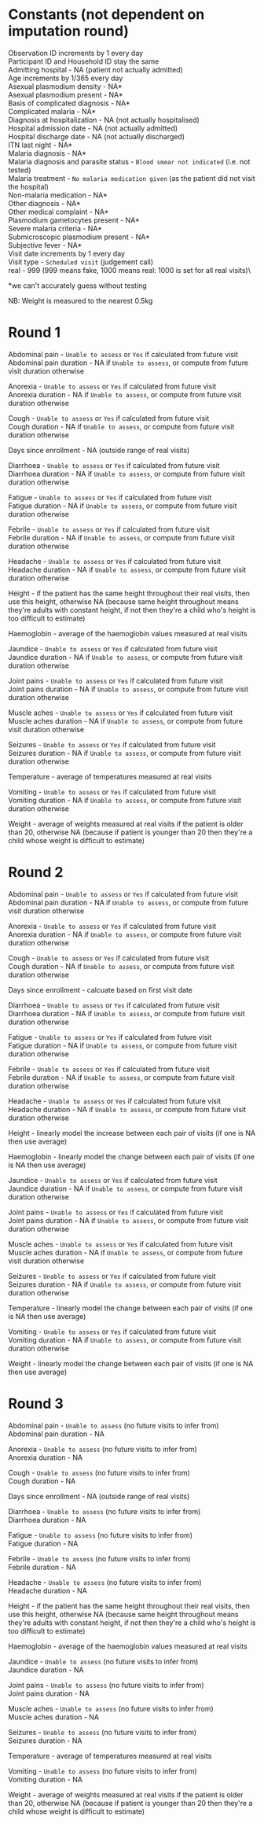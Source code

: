 # Constants (not dependent on imputation round)

Observation ID increments by 1 every day\
Participant ID and Household ID stay the same\
Admitting hospital - NA (patient not actually admitted)\
Age increments by 1/365 every day\
Asexual plasmodium density - NA*\
Asexual plasmodium present - NA*\
Basis of complicated diagnosis - NA*\
Complicated malaria - NA*\
Diagnosis at hospitalization - NA (not actually hospitalised)\
Hospital admission date - NA (not actually admitted)\
Hospital discharge date - NA (not actually discharged)\
ITN last night - NA*\
Malaria diagnosis - NA*\
Malaria diagnosis and parasite status - `Blood smear not indicated` (i.e. not tested)\
Malaria treatment - `No malaria medication given` (as the patient did not visit the hospital)\
Non-malaria medication - NA*\
Other diagnosis - NA*\
Other medical complaint - NA*\
Plasmodium gametocytes present - NA*\
Severe malaria criteria - NA*\
Submicroscopic plasmodium present - NA*\
Subjective fever - NA*\
Visit date increments by 1 every day\
Visit type - `Scheduled visit` (judgement call)\
real - 999 (999 means fake, 1000 means real: 1000 is set for all real visits)\

*we can't accurately guess without testing

NB: Weight is measured to the nearest 0.5kg

# Round 1

Abdominal pain - `Unable to assess` or `Yes` if calculated from future visit\
Abdominal pain duration - NA if `Unable to assess`, or compute from future visit duration otherwise

Anorexia - `Unable to assess` or `Yes` if calculated from future visit\
Anorexia duration - NA if `Unable to assess`, or compute from future visit duration otherwise

Cough - `Unable to assess` or `Yes` if calculated from future visit\
Cough duration - NA if `Unable to assess`, or compute from future visit duration otherwise

Days since enrollment - NA (outside range of real visits)

Diarrhoea - `Unable to assess` or `Yes` if calculated from future visit\
Diarrhoea duration - NA if `Unable to assess`, or compute from future visit duration otherwise

Fatigue - `Unable to assess` or `Yes` if calculated from future visit\
Fatigue duration - NA if `Unable to assess`, or compute from future visit duration otherwise

Febrile - `Unable to assess` or `Yes` if calculated from future visit\
Febrile duration - NA if `Unable to assess`, or compute from future visit duration otherwise

Headache - `Unable to assess` or `Yes` if calculated from future visit\
Headache duration - NA if `Unable to assess`, or compute from future visit duration otherwise

Height - if the patient has the same height throughout their real visits, then use this height, otherwise NA (because same height throughout means they're adults with constant height, if not then they're a child who's height is too difficult to estimate)

Haemoglobin - average of the haemoglobin values measured at real visits

Jaundice - `Unable to assess` or `Yes` if calculated from future visit\
Jaundice duration - NA if `Unable to assess`, or compute from future visit duration otherwise

Joint pains - `Unable to assess` or `Yes` if calculated from future visit\
Joint pains duration - NA if `Unable to assess`, or compute from future visit duration otherwise

Muscle aches - `Unable to assess` or `Yes` if calculated from future visit\
Muscle aches duration - NA if `Unable to assess`, or compute from future visit duration otherwise

Seizures - `Unable to assess` or `Yes` if calculated from future visit\
Seizures duration - NA if `Unable to assess`, or compute from future visit duration otherwise

Temperature - average of temperatures measured at real visits

Vomiting - `Unable to assess` or `Yes` if calculated from future visit\
Vomiting duration - NA if `Unable to assess`, or compute from future visit duration otherwise

Weight - average of weights measured at real visits if the patient is older than 20, otherwise NA (because if patient is younger than 20 then they're a child whose weight is difficult to estimate)

# Round 2

Abdominal pain - `Unable to assess` or `Yes` if calculated from future visit\
Abdominal pain duration - NA if `Unable to assess`, or compute from future visit duration otherwise

Anorexia - `Unable to assess` or `Yes` if calculated from future visit\
Anorexia duration - NA if `Unable to assess`, or compute from future visit duration otherwise

Cough - `Unable to assess` or `Yes` if calculated from future visit\
Cough duration - NA if `Unable to assess`, or compute from future visit duration otherwise

Days since enrollment - calcuate based on first visit date

Diarrhoea - `Unable to assess` or `Yes` if calculated from future visit\
Diarrhoea duration - NA if `Unable to assess`, or compute from future visit duration otherwise

Fatigue - `Unable to assess` or `Yes` if calculated from future visit\
Fatigue duration - NA if `Unable to assess`, or compute from future visit duration otherwise

Febrile - `Unable to assess` or `Yes` if calculated from future visit\
Febrile duration - NA if `Unable to assess`, or compute from future visit duration otherwise

Headache - `Unable to assess` or `Yes` if calculated from future visit\
Headache duration - NA if `Unable to assess`, or compute from future visit duration otherwise

Height - linearly model the increase between each pair of visits (if one is NA then use average)

Haemoglobin - linearly model the change between each pair of visits (if one is NA then use average)

Jaundice - `Unable to assess` or `Yes` if calculated from future visit\
Jaundice duration - NA if `Unable to assess`, or compute from future visit duration otherwise

Joint pains - `Unable to assess` or `Yes` if calculated from future visit\
Joint pains duration - NA if `Unable to assess`, or compute from future visit duration otherwise

Muscle aches - `Unable to assess` or `Yes` if calculated from future visit\
Muscle aches duration - NA if `Unable to assess`, or compute from future visit duration otherwise

Seizures - `Unable to assess` or `Yes` if calculated from future visit\
Seizures duration - NA if `Unable to assess`, or compute from future visit duration otherwise

Temperature - linearly model the change between each pair of visits (if one is NA then use average)

Vomiting - `Unable to assess` or `Yes` if calculated from future visit\
Vomiting duration - NA if `Unable to assess`, or compute from future visit duration otherwise

Weight - linearly model the change between each pair of visits (if one is NA then use average)

# Round 3

Abdominal pain - `Unable to assess` (no future visits to infer from)\
Abdominal pain duration - NA

Anorexia - `Unable to assess` (no future visits to infer from)\
Anorexia duration - NA

Cough - `Unable to assess` (no future visits to infer from)\
Cough duration - NA

Days since enrollment - NA (outside range of real visits)

Diarrhoea - `Unable to assess` (no future visits to infer from)\
Diarrhoea duration - NA

Fatigue - `Unable to assess` (no future visits to infer from)\
Fatigue duration - NA

Febrile - `Unable to assess` (no future visits to infer from)\
Febrile duration - NA

Headache - `Unable to assess` (no future visits to infer from)\
Headache duration - NA

Height - if the patient has the same height throughout their real visits, then use this height, otherwise NA (because same height throughout means they're adults with constant height, if not then they're a child who's height is too difficult to estimate)

Haemoglobin - average of the haemoglobin values measured at real visits

Jaundice - `Unable to assess` (no future visits to infer from)\
Jaundice duration - NA

Joint pains - `Unable to assess` (no future visits to infer from)\
Joint pains duration - NA

Muscle aches - `Unable to assess` (no future visits to infer from)\
Muscle aches duration - NA

Seizures - `Unable to assess` (no future visits to infer from)\
Seizures duration - NA

Temperature - average of temperatures measured at real visits

Vomiting - `Unable to assess` (no future visits to infer from)\
Vomiting duration - NA

Weight - average of weights measured at real visits if the patient is older than 20, otherwise NA (because if patient is younger than 20 then they're a child whose weight is difficult to estimate)

